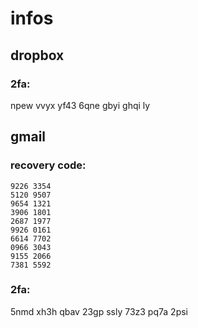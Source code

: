 # infos
## dropbox
### 2fa: 
npew vvyx yf43 6qne gbyi ghqi ly

## gmail
### recovery code:
```
9226 3354
5120 9507
9654 1321
3906 1801
2687 1977
9926 0161
6614 7702
0966 3043
9155 2066
7381 5592
```

### 2fa:
5nmd xh3h qbav 23gp ssly 73z3 pq7a 2psi
